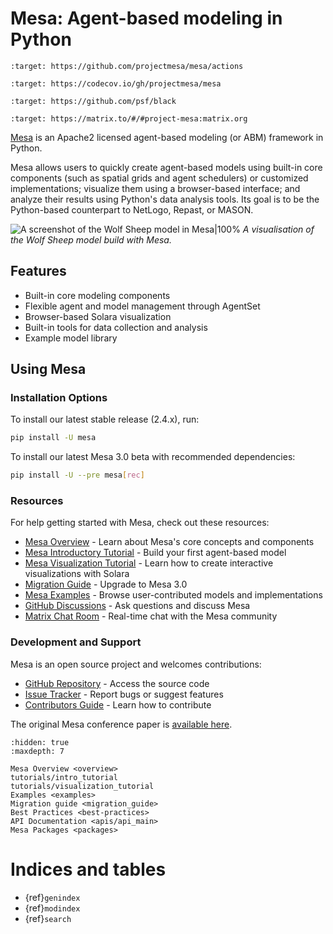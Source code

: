 # Mesa: Agent-based modeling in Python

```{image} https://github.com/projectmesa/mesa/workflows/build/badge.svg
:target: https://github.com/projectmesa/mesa/actions
```

```{image} https://codecov.io/gh/projectmesa/mesa/branch/main/graph/badge.svg
:target: https://codecov.io/gh/projectmesa/mesa
```

```{image} https://img.shields.io/badge/code%20style-black-000000.svg
:target: https://github.com/psf/black
```

```{image} https://img.shields.io/matrix/project-mesa:matrix.org?label=chat&logo=Matrix
:target: https://matrix.to/#/#project-mesa:matrix.org
```

[Mesa] is an Apache2 licensed agent-based modeling (or ABM) framework in Python.

Mesa allows users to quickly create agent-based models using built-in core components (such as spatial grids and agent schedulers) or customized implementations; visualize them using a browser-based interface; and analyze their results using Python's data analysis tools. Its goal is to be the Python-based counterpart to NetLogo, Repast, or MASON.

![A screenshot of the Wolf Sheep model in Mesa|100%](images/wolf_sheep.png)
*A visualisation of the Wolf Sheep model build with Mesa.*

## Features

- Built-in core modeling components
- Flexible agent and model management through AgentSet
- Browser-based Solara visualization
- Built-in tools for data collection and analysis
- Example model library

## Using Mesa
### Installation Options

To install our latest stable release (2.4.x), run:

```bash
pip install -U mesa
```

To install our latest Mesa 3.0 beta with recommended dependencies:

```bash
pip install -U --pre mesa[rec]
```

### Resources

For help getting started with Mesa, check out these resources:

- [Mesa Overview] - Learn about Mesa's core concepts and components
- [Mesa Introductory Tutorial] - Build your first agent-based model
- [Mesa Visualization Tutorial] - Learn how to create interactive visualizations with Solara
- [Migration Guide] - Upgrade to Mesa 3.0
- [Mesa Examples] - Browse user-contributed models and implementations
- [GitHub Discussions] - Ask questions and discuss Mesa
- [Matrix Chat Room] - Real-time chat with the Mesa community

### Development and Support

Mesa is an open source project and welcomes contributions:

- [GitHub Repository] - Access the source code
- [Issue Tracker] - Report bugs or suggest features
- [Contributors Guide] - Learn how to contribute

The original Mesa conference paper is [available here](http://conference.scipy.org.s3-website-us-east-1.amazonaws.com/proceedings/scipy2015/jacqueline_kazil.html).

```{toctree}
:hidden: true
:maxdepth: 7

Mesa Overview <overview>
tutorials/intro_tutorial
tutorials/visualization_tutorial
Examples <examples>
Migration guide <migration_guide>
Best Practices <best-practices>
API Documentation <apis/api_main>
Mesa Packages <packages>
```

# Indices and tables

- {ref}`genindex`
- {ref}`modindex`
- {ref}`search`

[contributors guide]: https://github.com/projectmesa/mesa/blob/main/CONTRIBUTING.md
[github repository]: https://github.com/projectmesa/mesa/
[github discussions]: https://github.com/projectmesa/mesa/discussions
[issue tracker]: https://github.com/projectmesa/mesa/issues
[matrix chat room]: https://matrix.to/#/#project-mesa:matrix.org
[mesa]: https://github.com/projectmesa/mesa/
[mesa overview]: overview
[mesa examples]: https://github.com/projectmesa/mesa-examples
[mesa introductory tutorial]: tutorials/intro_tutorial
[mesa visualization tutorial]: tutorials/visualization_tutorial
[migration guide]: migration_guide
